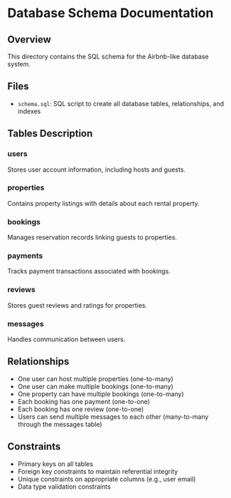 # Database Schema Documentation

## Overview
This directory contains the SQL schema for the Airbnb-like database system.

## Files
- `schema.sql`: SQL script to create all database tables, relationships, and indexes

## Tables Description

### users
Stores user account information, including hosts and guests.

### properties
Contains property listings with details about each rental property.

### bookings
Manages reservation records linking guests to properties.

### payments
Tracks payment transactions associated with bookings.

### reviews
Stores guest reviews and ratings for properties.

### messages
Handles communication between users.

## Relationships
- One user can host multiple properties (one-to-many)
- One user can make multiple bookings (one-to-many)
- One property can have multiple bookings (one-to-many)
- Each booking has one payment (one-to-one)
- Each booking has one review (one-to-one)
- Users can send multiple messages to each other (many-to-many through the messages table)

## Constraints
- Primary keys on all tables
- Foreign key constraints to maintain referential integrity
- Unique constraints on appropriate columns (e.g., user email)
- Data type validation constraints
